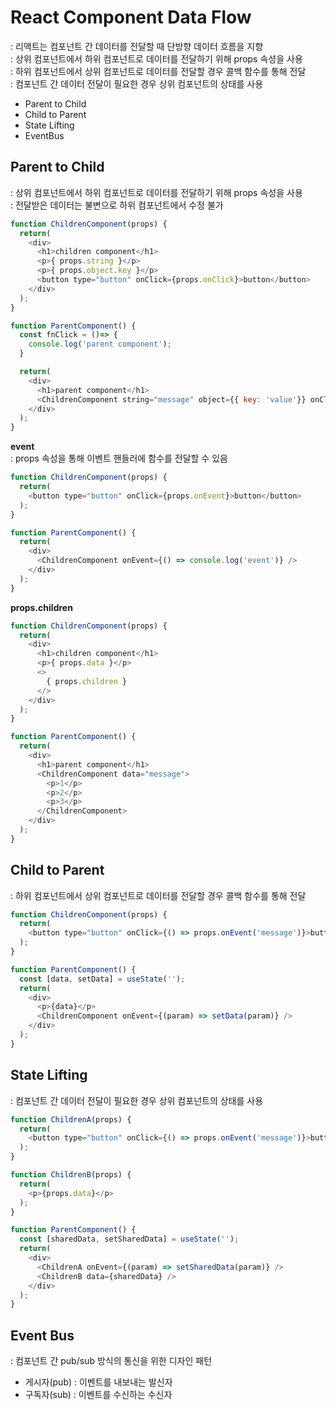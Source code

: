 # React Component Data Flow
: 리액트는 컴포넌트 간 데이터를 전달할 때 단방향 데이터 흐름을 지향  
: 상위 컴포넌트에서 하위 컴포넌트로 데이터를 전달하기 위해 props 속성을 사용  
: 하위 컴포넌트에서 상위 컴포넌트로 데이터를 전달할 경우 콜백 함수를 통해 전달  
: 컴포넌트 간 데이터 전달이 필요한 경우 상위 컴포넌트의 상태를 사용  

- Parent to Child
- Child to Parent 
- State Lifting
- EventBus



## Parent to Child
: 상위 컴포넌트에서 하위 컴포넌트로 데이터를 전달하기 위해 props 속성을 사용  
: 전달받은 데이터는 불변으로 하위 컴포넌트에서 수정 불가  

```js
function ChildrenComponent(props) {
  return(
    <div>
      <h1>children component</h1>
      <p>{ props.string }</p>
      <p>{ props.object.key }</p>
      <button type="button" onClick={props.onClick}>button</button>
    </div>
  );    
}

function ParentComponent() {
  const fnClick = ()=> {
    console.log('parent component');
  }

  return(
    <div>
      <h1>parent component</h1>
      <ChildrenComponent string="message" object={{ key: 'value'}} onClick={fnClick} />
    </div>
  );
}
```


**event**  
: props 속성을 통해 이벤트 핸들러에 함수를 전달할 수 있음  

```js
function ChildrenComponent(props) {
  return(
    <button type="button" onClick={props.onEvent}>button</button>
  );
}

function ParentComponent() {
  return(
    <div>
      <ChildrenComponent onEvent={() => console.log('event')} />
    </div>
  );
}
```


**props.children**
```js
function ChildrenComponent(props) {
  return(
    <div>
      <h1>children component</h1>
      <p>{ props.data }</p>
      <>
        { props.children }
      </>
    </div>
  );    
}

function ParentComponent() {
  return(
    <div>
      <h1>parent component</h1>
      <ChildrenComponent data="message">
        <p>1</p>
        <p>2</p>
        <p>3</p>
      </ChildrenComponent>
    </div>
  );
}
```



## Child to Parent
: 하위 컴포넌트에서 상위 컴포넌트로 데이터를 전달할 경우 콜백 함수를 통해 전달  

```js
function ChildrenComponent(props) {
  return(
    <button type="button" onClick={() => props.onEvent('message')}>button</button>
  );
}

function ParentComponent() {
  const [data, setData] = useState('');
  return(
    <div>
      <p>{data}</p>
      <ChildrenComponent onEvent={(param) => setData(param)} />
    </div>
  );
}
```



## State Lifting
: 컴포넌트 간 데이터 전달이 필요한 경우 상위 컴포넌트의 상태를 사용  

```js
function ChildrenA(props) {
  return(
    <button type="button" onClick={() => props.onEvent('message')}>button</button>
  );
}

function ChildrenB(props) {
  return(
    <p>{props.data}</p>
  );
}

function ParentComponent() {
  const [sharedData, setSharedData] = useState('');
  return(
    <div>
      <ChildrenA onEvent={(param) => setSharedData(param)} />
      <ChildrenB data={sharedData} />
    </div>
  );
}
```



## Event Bus
: 컴포넌트 간 pub/sub 방식의 통신을 위한 디자인 패턴  

- 게시자(pub) : 이벤트를 내보내는 발신자
- 구독자(sub) : 이벤트를 수신하는 수신자 